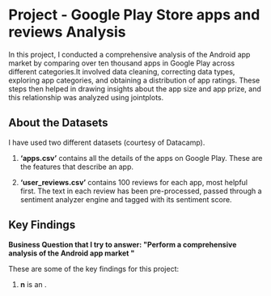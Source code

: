# Project - Google Play Store apps and reviews Analysis

In this project, I conducted a comprehensive analysis of the Android app market by comparing over ten thousand apps in Google Play across different categories.It involved data cleaning, correcting data types, exploring app categories, and obtaining a distribution of app ratings. These steps then helped in drawing insights about the app size and app prize, and this relationship was analyzed using jointplots.

## About the Datasets

I have used two different datasets (courtesy of Datacamp).

1. **‘apps.csv’** contains all the details of the apps on Google Play. These are the features that describe an app.

2. **‘user_reviews.csv’** contains 100 reviews for each app, most helpful first. The text in each review has been pre-processed, passed through a sentiment analyzer engine and tagged with its sentiment score. 

## Key Findings

**Business Question that I try to answer: "Perform a comprehensive analysis of the Android app market "**

These are some of the key findings for this project:
1. **n** is an . 
